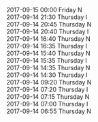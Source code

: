 2017-09-15 00:00 Friday  N  
2017-09-14 21:30 Thursday  I  
2017-09-14 20:45 Thursday  N  
2017-09-14 20:40 Thursday  I  
2017-09-14 16:40 Thursday  N  
2017-09-14 16:35 Thursday  I  
2017-09-14 15:40 Thursday  N  
2017-09-14 15:35 Thursday  I  
2017-09-14 14:35 Thursday  N  
2017-09-14 14:30 Thursday  I  
2017-09-14 09:20 Thursday  N  
2017-09-14 07:20 Thursday  I  
2017-09-14 07:15 Thursday  N  
2017-09-14 07:00 Thursday  I  
2017-09-14 06:55 Thursday  N  
